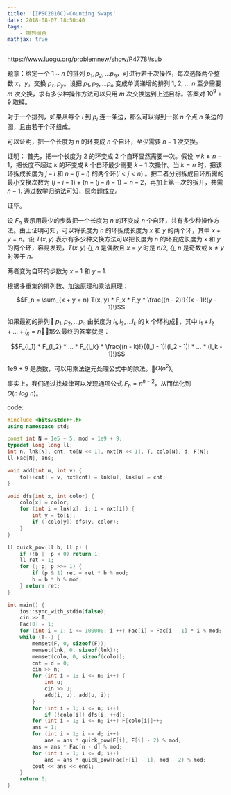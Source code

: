 ```yaml
---
title: '[IPSC2016C]-Counting Swaps'
date: 2018-08-07 18:50:40
tags: 
    - 排列组合
mathjax: true
---
```


https://www.luogu.org/problemnew/show/P4778#sub

题意：给定一个 $1$ ~ $n$ 的排列 $p_1, p_2, ... p_n$，可进行若干次操作，每次选择两个整数 $x$，$y$，交换 $p_x, p_y$。设把 $p_1, p_2, ... p_n$ 变成单调递增的排列 $1$, $2$, ... $n$ 至少需要 $m$ 次交换，求有多少种操作方法可以只用 $m$ 次交换达到上述目标。答案对 $10^9 + 9$ 取模。

对于一个排列，如果从每个 $i$ 到 $p_i$ 连一条边，那么可以得到一张 $n$ 个点 $n$ 条边的图，且由若干个环组成。

可以证明，把一个长度为 $n$ 的环变成 $n$ 个自环，至少需要 $n - 1$ 次交换。

证明：
首先，把一个长度为 $2$ 的环变成 $2$ 个自环显然需要一次。假设 $\forall k \leq n - 1$，把长度不超过 $k$ 的环变成 $k$ 个自环最少需要 $k - 1$ 次操作。当 $k = n$ 时，把该环拆成长度为 $j - i$ 和 $n - (j - i)$ 的两个环($i < j < n$) 。把二者分别拆成自环所需的最小交换次数为 $(j - i - 1) + (n - (j - i) - 1) = n - 2$，再加上第一次的拆开，共需 $n - 1$. 通过数学归纳法可知，原命题成立。

证毕。

设 $F_n$ 表示用最少的步数把一个长度为 $n$ 的环变成 $n$ 个自环，共有多少种操作方法。由上证明可知，可以将长度为 $n$ 的环拆成长度为 $x$ 和 $y$ 的两个环，其中 $x + y = n$。设 $T(x, y)$ 表示有多少种交换方法可以把长度为 $n$ 的环变成长度为 $x$ 和 $y$ 的两个环，容易发现，$T(x, y)$ 在 $n$ 是偶数且 $x = y$ 时是 $n / 2$, 在 $n$ 是奇数或 $x \neq y$ 时等于 $n$。

两者变为自环的步数为 $x - 1$ 和 $y - 1$.

根据多重集的排列数、加法原理和乘法原理：

$$F_n = \sum_{x + y = n} T(x, y) * F_x * F_y * \frac{(n - 2)!}{(x - 1)!(y - 1)!}$$

如果最初的排列 $p_1, p_2, ... p_n$ 由长度为 $l_1, l_2, ... l_k$ 的 k 个环构成，其中 $l_1 + l_2 + ... + l_k = n$，那么最终的答案就是：

$$F_{l_1} * F_{l_2} * ... * F_{l_k} * \frac{(n - k)!}{(l_1 - 1)!(l_2 - 1)! * ... * (l_k - 1)!}$$

1e9 + 9 是质数，可以用乘法逆元处理公式中的除法。$O(n^2)$。

事实上，我们通过找规律可以发现通项公式 $F_n = n^{n - 2}$，从而优化到 $O(n\ log\ n)$。

code:
``` c++
#include <bits/stdc++.h>
using namespace std;

const int N = 1e5 + 5, mod = 1e9 + 9;
typedef long long ll;
int n, lnk[N], cnt, to[N << 1], nxt[N << 1], T, colo[N], d, F[N];
ll Fac[N], ans;

void add(int u, int v) {
    to[++cnt] = v, nxt[cnt] = lnk[u], lnk[u] = cnt;
}

void dfs(int x, int color) {
    colo[x] = color;
    for (int i = lnk[x]; i; i = nxt[i]) {
        int y = to[i];
        if (!colo[y]) dfs(y, color);
    }
}

ll quick_pow(ll b, ll p) {
    if (!b || p < 0) return 1;
    ll ret = 1;
    for (; p; p >>= 1) {
        if (p & 1) ret = ret * b % mod;
        b = b * b % mod;
    } return ret;
}

int main() {
    ios::sync_with_stdio(false);
    cin >> T;
    Fac[0] = 1;
    for (int i = 1; i <= 100000; i ++) Fac[i] = Fac[i - 1] * i % mod;
    while (T--) {
        memset(F, 0, sizeof(F));
        memset(lnk, 0, sizeof(lnk));
        memset(colo, 0, sizeof(colo));
        cnt = d = 0;
        cin >> n;
        for (int i = 1; i <= n; i++) {
            int u;
            cin >> u;
            add(i, u), add(u, i);
        }
        for (int i = 1; i <= n; i++)
            if (!colo[i]) dfs(i, ++d);
        for (int i = 1; i <= n; i++) F[colo[i]]++;
        ans = 1;
        for (int i = 1; i <= d; i++)
            ans = ans * quick_pow(F[i], F[i] - 2) % mod;
        ans = ans * Fac[n - d] % mod;
        for (int i = 1; i <= d; i++)
            ans = ans * quick_pow(Fac[F[i] - 1], mod - 2) % mod;
        cout << ans << endl;
    }
    return 0;
}
```